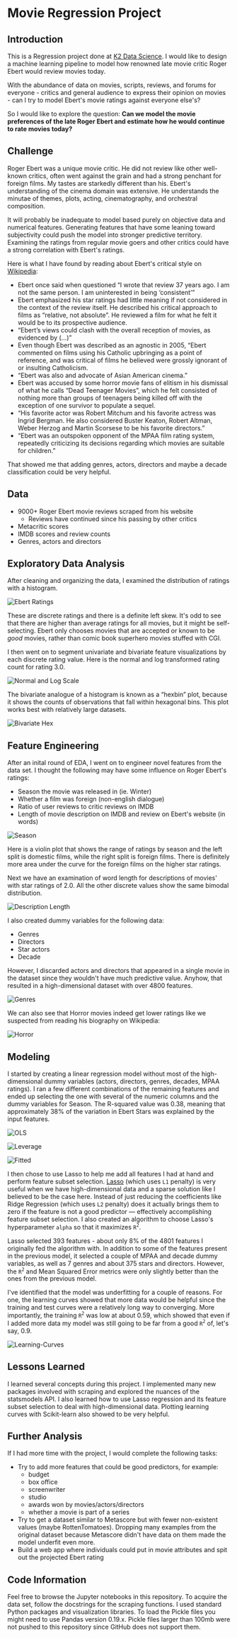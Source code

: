 # Movie Regression Project

## Introduction

This is a Regression project done at [K2 Data Science](http://k2datascience.com). I would like to design a machine learning pipeline to model how renowned late movie critic Roger Ebert would review movies today.

With the abundance of data on movies, scripts, reviews, and forums for everyone - critics and general audience to express their opinion on movies - can I try to model Ebert's movie ratings against everyone else's?

So I would like to explore the question: **Can we model the movie preferences of the late Roger Ebert and estimate how he would continue to rate movies today?**

## Challenge

Roger Ebert was a unique movie critic. He did not review like other well-known critics, often went against the grain and had a strong penchant for foreign films. My tastes are starkedly different than his. Ebert's understanding of the cinema domain was extensive. He understands the minutae of themes, plots, acting, cinematography, and orchestral composition.

It will probably be inadequate to model based purely on objective data and numerical features. Generating features that have some leaning toward subjectivity could push the model into stronger predictive territory. Examining the ratings from regular movie goers and other critics could have a strong correlation with Ebert's ratings.

Here is what I have found by reading about Ebert's critical style on [Wikipedia](https://en.wikipedia.org/wiki/Roger_Ebert#Critical_style):

- Ebert once said when questioned “I wrote that review 37 years ago. I am not the same person. I am uninterested in being ‘consistent’”
- Ebert emphasized his star ratings had little meaning if not considered in the context of the review itself. He described his critical approach to films as “relative, not absolute”. He reviewed a film for what he felt it would be to its prospective audience.
- “Ebert’s views could clash with the overall reception of movies, as evidenced by (…)”
- Even though Ebert was described as an agnostic in 2005, “Ebert commented on films using his Catholic upbringing as a point of reference, and was critical of films he believed were grossly ignorant of or insulting Catholicism.
- “Ebert was also and advocate of Asian American cinema.”
- Ebert was accused by some horror movie fans of elitism in his dismissal of what he calls “Dead Teenager Movies”, which he felt consisted of nothing more than groups of teenagers being killed off with the exception of one survivor to populate a sequel.
- “His favorite actor was Robert Mitchum and his favorite actress was Ingrid Bergman. He also considered Buster Keaton, Robert Altman, Weber Herzog and Martin Scorsese to be his favorite directors.”
- “Ebert was an outspoken opponent of the MPAA film rating system, repeatedly criticizing its decisions regarding which movies are suitable for children.”

That showed me that adding genres, actors, directors and maybe a decade classification could be very helpful.

## Data

- 9000+ Roger Ebert movie reviews scraped from his website
  - Reviews have continued since his passing by other critics
- Metacritic scores
- IMDB scores and review counts
- Genres, actors and directors

## Exploratory Data Analysis

After cleaning and organizing the data, I examined the distribution of ratings with a histogram.

![Ebert Ratings](reports/figures/ratings_distplot.png)

These are discrete ratings and there is a definite left skew. It's odd to see that there are higher than average ratings for all movies, but it might be self-selecting. Ebert only chooses movies that are accepted or known to be *good* movies, rather than comic book superhero movies stuffed with CGI.

I then went on to segment univariate and bivariate feature visualizations by each discrete rating value. Here is the normal and log transformed rating count for rating 3.0.

![Normal and Log Scale](reports/figures/normal_log.png)

The bivariate analogue of a histogram is known as a “hexbin” plot, because it shows the counts of observations that fall within hexagonal bins. This plot works best with relatively large datasets.

![Bivariate Hex](reports/figures/bivariate_hex.png)


## Feature Engineering

After an inital round of EDA, I went on to engineer novel features from the data set. I thought the following may have some influence on Roger Ebert's ratings:

- Season the movie was released in (ie. Winter)
- Whether a film was foreign (non-english dialogue)
- Ratio of user reviews to critic reviews on IMDB
- Length of movie description on IMDB and review on Ebert's website (in words)

![Season](reports/figures/seasons.png)

Here is a violin plot that shows the range of ratings by season and the left split is domestic films, while the right split is foreign films. There is definitely more area under the curve for the foreign films on the higher star ratings.

Next we have an examination of word length for descriptions of movies' with star ratings of 2.0. All the other discrete values show the same bimodal distribution.

![Description Length](reports/figures/description.png)

I also created dummy variables for the following data:

- Genres
- Directors
- Star actors
- Decade

However, I discarded actors and directors that appeared in a single movie in the dataset since they wouldn't have much predictive value. Anyhow, that resulted in a high-dimensional dataset with over 4800 features.

![Genres](reports/figures/genres.png)

We can also see that Horror movies indeed get lower ratings like we suspected from reading his biography on Wikipedia:

![Horror](reports/figures/horror_films.png)

## Modeling

I started by creating a linear regression model without most of the high-dimensional dummy variables (actors, directors, genres, decades, MPAA ratings). I ran a few different combinations of the remaining features and ended up selecting the one with several of the numeric columns and the dummy variables for Season. The R-squared value was 0.38, meaning that approximately 38% of the variation in Ebert Stars was explained by the input features.

![OLS](reports/figures/ols_results.png)

![Leverage](reports/figures/normalized.png)

![Fitted](reports/figures/fitted.png)

I then chose to use Lasso to help me add all features I had at hand and perform feature subset selection. [Lasso](http://scikit-learn.org/stable/modules/linear_model.html#lasso) (which uses `L1` penalty) is very useful when we have high-dimensional data and a sparse solution like I believed to be the case here. Instead of just reducing the coefficients like Ridge Regression (which uses `L2` penalty) does it actually brings them to zero if the feature is not a good predictor — effectively accomplishing feature subset selection. I also created an algorithm to choose Lasso's hyperparameter `alpha` so that it maximizes `R`<sup>`2`</sup>.

Lasso selected 393 features - about only 8% of the 4801 features I originally fed the algorithm with. In addition to some of the features present in the previous model, it selected a couple of MPAA and decade dummy variables, as well as 7 genres and about 375 stars and directors. However, the `R`<sup>`2`</sup> and Mean Squared Error metrics were only slightly better than the ones from the previous model.

I've identified that the model was underfitting for a couple of reasons. For one, the learning curves showed that more data would be helpful since the training and test curves were a relatively long way to converging.  More importantly, the training `R`<sup>`2`</sup> was low at about 0.59, which showed that even if I added more data my model was still going to be far from a good `R`<sup>`2`</sup> of, let's say, 0.9.

![Learning-Curves](reports/figures/learning-curves.png)

## Lessons Learned

I learned several concepts during this project. I implemented many new packages involved with scraping and explored the nuances of the statsmodels API. I also learned how to use Lasso regression and its feature subset selection to deal with high-dimensional data. Plotting learning curves with Scikit-learn also showed to be very helpful.

## Further Analysis

If I had more time with the project, I would complete the following tasks:
- Try to add more features that could be good predictors, for example:
  - budget
  - box office
  - screenwriter
  - studio
  - awards won by movies/actors/directors
  - whether a movie is part of a series
- Try to get a dataset similar to Metascore but with fewer non-existent values (maybe RottenTomatoes). Dropping many examples from the original dataset because Metascore didn't have data on them made the model underfit even more.
- Build a web app where individuals could put in movie attributes and spit out the projected Ebert rating

## Code Information

Feel free to browse the Jupyter notebooks in this repository. To acquire the data set, follow the docstrings for the scraping functions. I used standard Python packages and visualization libraries. To load the Pickle files you might need to use Pandas version 0.19.x. Pickle files larger than 100mb were not pushed to this repository since GitHub does not support them.
